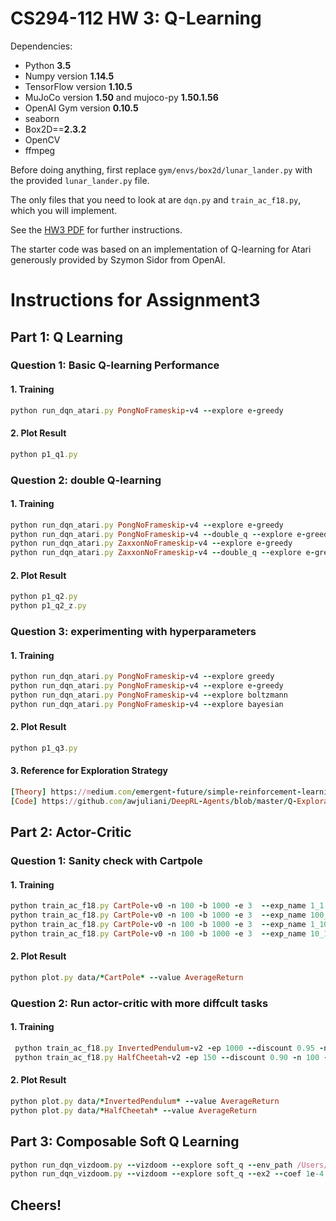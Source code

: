 # CS294-112 HW 3: Q-Learning

Dependencies:
 * Python **3.5**
 * Numpy version **1.14.5**
 * TensorFlow version **1.10.5**
 * MuJoCo version **1.50** and mujoco-py **1.50.1.56**
 * OpenAI Gym version **0.10.5**
 * seaborn
 * Box2D==**2.3.2**
 * OpenCV
 * ffmpeg

Before doing anything, first replace `gym/envs/box2d/lunar_lander.py` with the provided `lunar_lander.py` file.

The only files that you need to look at are `dqn.py` and `train_ac_f18.py`, which you will implement.

See the [HW3 PDF](http://rail.eecs.berkeley.edu/deeprlcourse/static/homeworks/hw3.pdf) for further instructions.

The starter code was based on an implementation of Q-learning for Atari generously provided by Szymon Sidor from OpenAI.

# Instructions for Assignment3
## Part 1: Q Learning

### Question 1: Basic Q-learning Performance
#### 1. Training

```ruby
python run_dqn_atari.py PongNoFrameskip-v4 --explore e-greedy
```
#### 2. Plot Result

```ruby
python p1_q1.py
```

### Question 2: double Q-learning
#### 1. Training

```ruby
python run_dqn_atari.py PongNoFrameskip-v4 --explore e-greedy
python run_dqn_atari.py PongNoFrameskip-v4 --double_q --explore e-greedy
python run_dqn_atari.py ZaxxonNoFrameskip-v4 --explore e-greedy
python run_dqn_atari.py ZaxxonNoFrameskip-v4 --double_q --explore e-greedy
```
#### 2. Plot Result

```ruby
python p1_q2.py
python p1_q2_z.py
```

### Question 3: experimenting with hyperparameters
#### 1. Training

```ruby
python run_dqn_atari.py PongNoFrameskip-v4 --explore greedy
python run_dqn_atari.py PongNoFrameskip-v4 --explore e-greedy
python run_dqn_atari.py PongNoFrameskip-v4 --explore boltzmann
python run_dqn_atari.py PongNoFrameskip-v4 --explore bayesian
```
#### 2. Plot Result

```ruby
python p1_q3.py
```
#### 3. Reference for Exploration Strategy
```ruby
[Theory] https://medium.com/emergent-future/simple-reinforcement-learning-with-tensorflow-part- 7-action-selection-strategies-for-exploration-d3a97b7cceaf
[Code] https://github.com/awjuliani/DeepRL-Agents/blob/master/Q-Exploration.ipynb
```



## Part 2: Actor-Critic

### Question 1: Sanity check with Cartpole
#### 1. Training

```ruby
python train_ac_f18.py CartPole-v0 -n 100 -b 1000 -e 3  --exp_name 1_1 -ntu 1 -ngsptu 1
python train_ac_f18.py CartPole-v0 -n 100 -b 1000 -e 3  --exp_name 100_1 -ntu 100 -ngsptu 1
python train_ac_f18.py CartPole-v0 -n 100 -b 1000 -e 3  --exp_name 1_100 -ntu 1 -ngsptu 100
python train_ac_f18.py CartPole-v0 -n 100 -b 1000 -e 3  --exp_name 10_10 -ntu 10 -ngsptu 10
```
#### 2. Plot Result

```ruby
python plot.py data/*CartPole* --value AverageReturn
```

### Question 2: Run actor-critic with more diffcult tasks
#### 1. Training

```ruby
 python train_ac_f18.py InvertedPendulum-v2 -ep 1000 --discount 0.95 -n 100 -e 3 -l 2 -s 64 -b 5000 -lr 0.01 --exp_name 10_10 -ntu 10 -ngsptu 10
 python train_ac_f18.py HalfCheetah-v2 -ep 150 --discount 0.90 -n 100 -e 3 -l 2 -s 32 -b 30000 -lr 0.02 --exp_name 10_10 -ntu 10 -ngsptu 10
```
#### 2. Plot Result

```ruby
python plot.py data/*InvertedPendulum* --value AverageReturn
python plot.py data/*HalfCheetah* --value AverageReturn
```


## Part 3: Composable Soft Q Learning

```ruby
python run_dqn_vizdoom.py --vizdoom --explore soft_q --env_path /Users/wangyujie/Desktop/iProud/iCourse/US/294-Reinforcement_Learning/Group_Project/DirectFuturePrediction/maps/D1_basic.cfg
python run_dqn_vizdoom.py --vizdoom --explore soft_q --ex2 --coef 1e-4 --env_path /Users/wangyujie/Desktop/iProud/iCourse/US/294-Reinforcement_Learning/Group_Project/DirectFuturePrediction/maps/D1_basic.cfg
```

## Cheers!